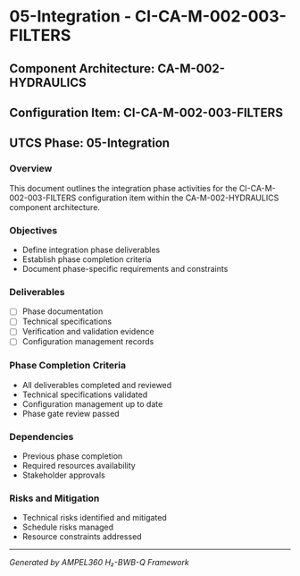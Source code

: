# 05-Integration - CI-CA-M-002-003-FILTERS

## Component Architecture: CA-M-002-HYDRAULICS
## Configuration Item: CI-CA-M-002-003-FILTERS
## UTCS Phase: 05-Integration

### Overview
This document outlines the integration phase activities for the CI-CA-M-002-003-FILTERS configuration item within the CA-M-002-HYDRAULICS component architecture.

### Objectives
- Define integration phase deliverables
- Establish phase completion criteria
- Document phase-specific requirements and constraints

### Deliverables
- [ ] Phase documentation
- [ ] Technical specifications
- [ ] Verification and validation evidence
- [ ] Configuration management records

### Phase Completion Criteria
- All deliverables completed and reviewed
- Technical specifications validated
- Configuration management up to date
- Phase gate review passed

### Dependencies
- Previous phase completion
- Required resources availability
- Stakeholder approvals

### Risks and Mitigation
- Technical risks identified and mitigated
- Schedule risks managed
- Resource constraints addressed

---
*Generated by AMPEL360 H₂-BWB-Q Framework*
